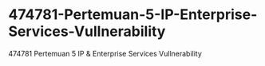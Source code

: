 # 474781-Pertemuan-5-IP-Enterprise-Services-Vullnerability
474781 Pertemuan 5 IP &amp; Enterprise Services Vullnerability
